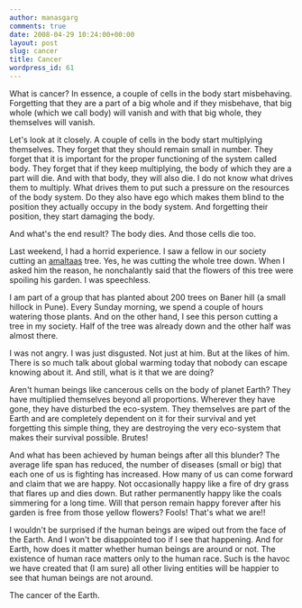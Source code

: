 ```yaml
---
author: manasgarg
comments: true
date: 2008-04-29 10:24:00+00:00
layout: post
slug: cancer
title: Cancer
wordpress_id: 61
---
```


What is cancer? In essence, a couple of cells in the body start misbehaving. Forgetting that they are a part of a big whole and if they misbehave, that big whole (which we call body) will vanish and with that big whole, they themselves will vanish.

Let's look at it closely. A couple of cells in the body start multiplying themselves. They forget that they should remain small in number. They forget that it is important for the proper functioning of the system called body. They forget that if they keep multiplying, the body of which they are a part will die. And with that body, they will also die. I do not know what drives them to multiply. What drives them to put such a pressure on the resources of the body system. Do they also have ego which makes them blind to the position they actually occupy in the body system. And forgetting their position, they start damaging the body.

And what's the end result? The body dies. And those cells die too.

Last weekend, I had a horrid experience. I saw a fellow in our society cutting an [amaltaas](http://www.theflowerexpert.com/content/aboutflowers/tropicalflowers/golden-shower-tree) tree. Yes, he was cutting the whole tree down. When I asked him the reason, he nonchalantly said that the flowers of this tree were spoiling his garden. I was speechless.

I am part of a group that has planted about 200 trees on Baner hill (a small hillock in Pune). Every Sunday morning, we spend a couple of hours watering those plants. And on the other hand, I see this person cutting a tree in my society. Half of the tree was already down and the other half was almost there.

I was not angry. I was just disgusted. Not just at him. But at the likes of him. There is so much talk about global warming today that nobody can escape knowing about it. And still, what is it that we are doing?

Aren't human beings like cancerous cells on the body of planet Earth? They have multiplied themselves beyond all proportions. Wherever they have gone, they have disturbed the eco-system. They themselves are part of the Earth and are completely dependent on it for their survival and yet forgetting this simple thing, they are destroying the very eco-system that makes their survival possible. Brutes!

And what has been achieved by human beings after all this blunder? The average life span has reduced, the number of diseases (small or big) that each one of us is fighting has increased. How many of us can come forward and claim that we are happy. Not occasionally happy like a fire of dry grass that flares up and dies down. But rather permanently happy like the coals simmering for a long time. Will that person remain happy forever after his garden is free from those yellow flowers? Fools! That's what we are!!

I wouldn't be surprised if the human beings are wiped out from the face of the Earth. And I won't be disappointed too if I see that happening. And for Earth, how does it matter whether human beings are around or not. The existence of human race matters only to the human race. Such is the havoc we have created that (I am sure) all other living entities will be happier to see that human beings are not around.

The cancer of the Earth.
